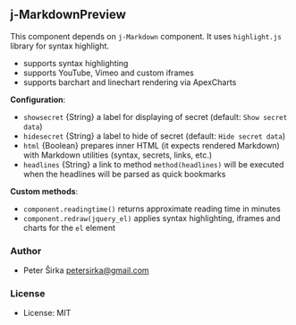 ## j-MarkdownPreview

This component depends on `j-Markdown` component. It uses `highlight.js` library for syntax highlight.

- supports syntax highlighting
- supports YouTube, Vimeo and custom iframes
- supports barchart and linechart rendering via ApexCharts

__Configuration__:

- `showsecret` {String} a label for displaying of secret (default: `Show secret data`)
- `hidesecret` {String} a label to hide of secret (default: `Hide secret data`)
- `html` {Boolean} prepares inner HTML (it expects rendered Markdown) with Markdown utilities (syntax, secrets, links, etc.)
- `headlines` {String} a link to method `method(headlines)` will be executed when the headlines will be parsed as quick bookmarks

__Custom methods__:

- `component.readingtime()` returns approximate reading time in minutes
- `component.redraw(jquery_el)` applies syntax highlighting, iframes and charts for the `el` element

### Author

- Peter Širka <petersirka@gmail.com>

### License

- License: MIT
